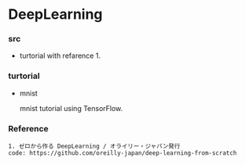 # DeepLearning


### src
* turtorial with refarence 1.

### turtorial
* mnist

   mnist tutorial using TensorFlow.

### Reference
```
1. ゼロから作る DeepLearning / オライリー・ジャパン発行
code: https://github.com/oreilly-japan/deep-learning-from-scratch
```
